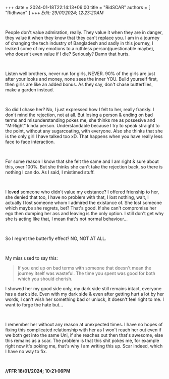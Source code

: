 +++ 
date = 2024-01-18T22:14:13+06:00
title = "RidSCAR"
authors = [ "Ridhwan" ]
+++
*Edit: 29/01/2024; 12:23:20AM*

<br>

People don't value admiration, really. They value it when they are in danger, they value it when they know that they can't replace you. I am in a journey of changing the tech industry of Bangladesh and sadly in this journey, I leaked some of my emotions to a ruthless person(questionable maybe), who doesn't even value if I die? Seriously? Damn that hurts.

<br>

Listen well brothers, never run for girls, NEVER. 90% of the girls are just after your looks and money, none sees the inner YOU. Build yourself first, then girls are like an added bonus. As they say, don't chase butterflies, make a garden instead.

<br>

So did I chase her? No, I just expressed how I felt to her, really frankly. I don't mind the rejection, not at all. But losing a person & ending on bad terms and misunderstanding pokes me, she thinks me as possesive and "MrRight" kinda person. Understandable because I try to speak straight to the point, without any sugarcoating, with everyone. Also she thinks that she is the only girl I have talked too xD. That happens when you have really less face to face interaction.

<br>

For some reason I know that she felt the same and I am right & sure about this, over 100%. But she thinks she can't take the rejection back, so there is nothing I can do. As I said, I mistimed stuff.

<br>

I lov**ed** someone who didn't value my existance? I offered frienship to her, she denied that too, I have no problem with that, I lost nothing, wait, I actually I lost someone whom I admired the existance of. She lost someone which maybe she regrets, bet? That's good. If she can't compromise her ego then dumping her ass and leaving is the only option. I still don't get why she is acting like that, I mean that's not normal behaviour...

<br>

So I regret the butterfly effect? NO, NOT AT ALL.

<br>

My miss used to say this:

>If you end up on bad terms with someone that doesn't mean the journey itself was wasteful. The time you spent was good for both which you should cherish.

I showed her my good side only, my dark side still remains intact, everyone has a dark side. Even with my dark side & even after getting hurt a lot by her words, I can't wish her something bad or unluck, It doesn't feel right to me. I want to forge the hate but...

<br>

I remember her without any reason at unexpected times. I have no hopes of fixing this complicated relationship with her as I won't reach her out even if we both get into the same Uni, if she reaches out then that's awesome, else this remains as a scar. The problem is that this shit pokes me, for example right now it's poking me, that's why I am writing this up. Scar indeed, which I have no way to fix.

<br>

**//FFR 18/01/2024; 10:21:06PM**

